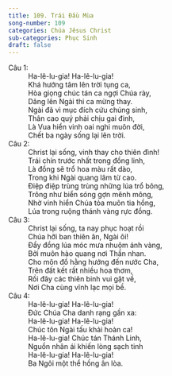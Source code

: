 ```yaml
---
title: 109. Trái Đầu Mùa
song-number: 109
categories: Chúa Jêsus Christ
sub-categories: Phục Sinh
draft: false
---
```

<dl><dt>Câu 1:</dt><dd data-verse="1">Ha-lê-lu-gia! Ha-lê-lu-gia! <br/>Khá hướng tâm lên trời tụng ca, <br/>Hòa giọng chúc tán ca ngợi Chúa rày, <br/>Dâng lên Ngài thi ca mừng thay. <br/>Ngài đã vì mục đích cứu chúng sinh, <br/>Thân cao quý phải chịu gai đinh, <br/>Là Vua hiển vinh oai nghi muôn đời, <br/>Chết ba ngày sống lại lên trời. </dd><dt>Câu 2:</dt><dd data-verse="2">Christ lại sống, vinh thay cho thiên đình! <br/>Trái chín trước nhất trong đồng linh, <br/>Là đồng sẽ trổ hoa màu rất dào, <br/>Trong khi Ngài quang lâm từ cao. <br/>Điệp điệp trùng trùng những lúa trổ bông, <br/>Trông như biển sóng gợn mênh mông, <br/>Nhờ vinh hiển Chúa tỏa muôn tia hồng, <br/>Lúa trong ruộng thánh vàng rực đồng. </dd><dt>Câu 3:</dt><dd data-verse="3">Christ lại sống, ta nay phục hoạt rồi <br/>Chúa hỡi ban thiên ân, Ngài ôi! <br/>Đầy đồng lúa móc mưa nhuộm ánh vàng, <br/>Bởi muôn hào quang nơi Thần nhan. <br/>Cho môn đồ hằng hướng đến nước Cha, <br/>Trên đất kết rất nhiều hoa thơm, <br/>Rồi đây các thiên binh vui gặt về, <br/>Nơi Cha cùng vĩnh lạc mọi bề. </dd><dt>Câu 4:</dt><dd data-verse="4">Ha-lê-lu-gia! Ha-lê-lu-gia! <br/>Đức Chúa Cha danh rạng gần xa: <br/>Ha-lê-lu-gia! Ha-lê-lu-gia! <br/>Chúc tôn Ngài tấu khải hoàn ca! <br/>Ha-lê-lu-gia! Chúc tán Thánh Linh, <br/>Nguồn nhân ái khiến lòng sạch tinh <br/>Ha-lê-lu-gia! Ha-lê-lu-gia! <br/>Ba Ngôi một thể hồng ân lòa. </dd></dl>